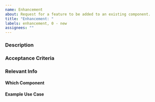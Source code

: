 ```yaml
---
name: Enhancement
about: Request for a feature to be added to an existing component.
title: "Enhancement: "
labels: enhancement, 0 - new
assignees: ""
---
```


### Description

### Acceptance Criteria <!--(a.k.a. Requirements)-->

### Relevant Info <!--(e.g. Dependencies, Blockers, Helpful Details)-->

#### Which Component

#### Example Use Case

